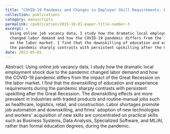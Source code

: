 ```yaml
---
title: "COVID-19 Pandemic and Changes in Employer Skill Requirements: Evidence from the US."
collection: publications
category: manuscripts
permalink: /publication/2015-10-01-paper-title-number-3
excerpt: >
  Using online job vacancy data, I study how the dramatic local employment shock due to the pandemic 
  changed labor demand and how the COVID-19 pandemic differs from the impact of the Great Recession 
  on the labor market. I find that the downskilling of education and experience requirements during 
  the pandemic sharply contrasts with persistent upskilling after the Great Recession. 
date: 2022-05-01
---
```

Abstract: Using online job vacancy data, I study how the dramatic local employment shock due to the pandemic changed labor demand and how the COVID-19 pandemic differs from the impact of the Great Recession on the labor market. I find that the downskilling of education and experience requirements during the pandemic sharply contrasts with persistent upskilling after the Great Recession. The downskilling effects are more prevalent in industries with traded products and routine-manual jobs such as healthcare, logistics, retail, and construction. Labor shortages promote job automation and downskilling, and firms' adoption of new technologies and workers' acquisition of new skills are concentrated on practical skills such as Business Systems, Data Analysis, Specialized Software, and ML/AI, rather than formal education degrees, during the pandemic.

